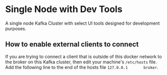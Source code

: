 # Single Node with Dev Tools
A single node Kafka Cluster with select UI tools designed for development purposes.

## How to enable external clients to connect
If you are trying to connect a client that is outside of this docker network to the broker on this Kafka cluster, then edit your machine's `/etc/hosts` file.  Add the following line to the end of the hosts file `127.0.0.1       broker`.
